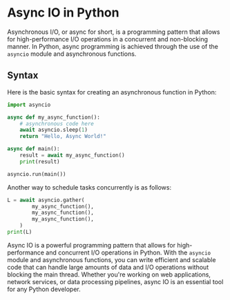 # Async IO in Python
Asynchronous I/O, or async for short, is a programming pattern that allows for high-performance I/O operations in a concurrent and non-blocking manner. In Python, async programming is achieved through the use of the `asyncio` module and asynchronous functions.

## Syntax
Here is the basic syntax for creating an asynchronous function in Python:
```python
import asyncio

async def my_async_function():
    # asynchronous code here
    await asyncio.sleep(1)
    return "Hello, Async World!"

async def main():
    result = await my_async_function()
    print(result)

asyncio.run(main())
```

Another way to schedule tasks concurrently is as follows: 
``` python  
L = await asyncio.gather(
        my_async_function(),
        my_async_function(),
        my_async_function(),
    )
print(L)
```
Async IO is a powerful programming pattern that allows for high-performance and concurrent I/O operations in Python. With the `asyncio` module and asynchronous functions, you can write efficient and scalable code that can handle large amounts of data and I/O operations without blocking the main thread. Whether you're working on web applications, network services, or data processing pipelines, async IO is an essential tool for any Python developer.